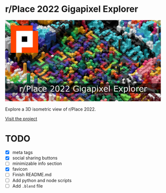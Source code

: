 # r/Place 2022 Gigapixel Explorer

![r/Place Cover Image](/src/images/r-place-cover.jpg)

Explore a 3D isometric view of r/Place 2022.

[Visit the project](https://r-place-gigapixel.vercel.app)

# TODO

- [x] meta tags
- [x] social sharing buttons
- [ ] minimizable info section
- [x] favicon
- [ ] Finish README.md
- [ ] Add python and node scripts
- [ ] Add `.blend` file
